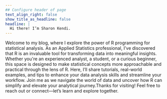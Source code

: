 ```yaml
---
## Configure header of page
text_align_right: false
show_title_as_headline: false
headline: |
  Hi there! I’m Sharon Kendi.
---
```


<!-- this is a subheadline -->Welcome to my blog, where I explore the power of R programming for statistical analysis. As an Applied Statistics professional, I’ve discovered that R is an invaluable tool for transforming data into meaningful insights. Whether you're an experienced analyst, a student, or a curious beginner, this space is designed to make statistical concepts more approachable and practical through the lens of R. Here, I’ll share tutorials, real-world examples, and tips to enhance your data analysis skills and streamline your workflow. Join me as we navigate the world of data and uncover how R can simplify and elevate your analytical journey.Thanks for visiting! Feel free to reach out or connect—let’s learn and explore together.

